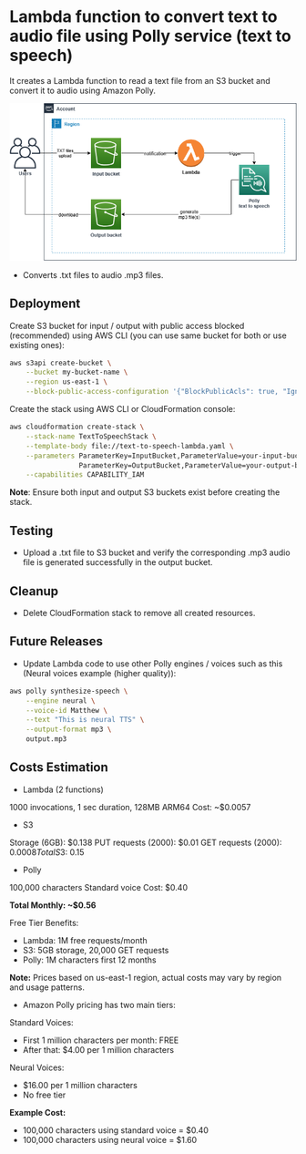 # Lambda function to convert text to audio file using Polly service (text to speech)

It creates a Lambda function to read a text file from an S3 bucket and convert it to audio using Amazon Polly.

![Alt text](../diagrams/lambda-polly.png?raw=true "Diagram Image")

* Converts .txt files to audio .mp3 files.

## Deployment

Create S3 bucket for input / output with public access blocked (recommended) using AWS CLI (you can use same bucket for both or use existing ones):

```bash
aws s3api create-bucket \
    --bucket my-bucket-name \
    --region us-east-1 \
    --block-public-access-configuration '{"BlockPublicAcls": true, "IgnorePublicAcls": true, "BlockPublicPolicy": true, "RestrictPublicBuckets": true}'
```

Create the stack using AWS CLI or CloudFormation console:

```bash
aws cloudformation create-stack \
    --stack-name TextToSpeechStack \
    --template-body file://text-to-speech-lambda.yaml \
    --parameters ParameterKey=InputBucket,ParameterValue=your-input-bucket-name \
                 ParameterKey=OutputBucket,ParameterValue=your-output-bucket-name \
    --capabilities CAPABILITY_IAM
```
    

**Note**: Ensure both input and output S3 buckets exist before creating the stack.

## Testing

* Upload a .txt file to S3 bucket and verify the corresponding .mp3 audio file is generated successfully in the output bucket.

## Cleanup

* Delete CloudFormation stack to remove all created resources.

## Future Releases

* Update Lambda code to use other Polly engines / voices such as this (Neural voices example (higher quality)):

```bash 
aws polly synthesize-speech \
    --engine neural \
    --voice-id Matthew \
    --text "This is neural TTS" \
    --output-format mp3 \
    output.mp3
```

## Costs Estimation

* Lambda (2 functions)

1000 invocations, 1 sec duration, 128MB ARM64
Cost: ~$0.0057

* S3

Storage (6GB): $0.138
PUT requests (2000): $0.01
GET requests (2000): $0.0008
Total S3: ~$0.15

* Polly

100,000 characters
Standard voice
Cost: $0.40

**Total Monthly: ~$0.56**

Free Tier Benefits:

* Lambda: 1M free requests/month
* S3: 5GB storage, 20,000 GET requests
* Polly: 1M characters first 12 months

**Note:** Prices based on us-east-1 region, actual costs may vary by region and usage patterns.


* Amazon Polly pricing has two main tiers:

Standard Voices:

* First 1 million characters per month: FREE
* After that: $4.00 per 1 million characters

Neural Voices:

* $16.00 per 1 million characters
* No free tier

**Example Cost:**

* 100,000 characters using standard voice = $0.40
* 100,000 characters using neural voice = $1.60
